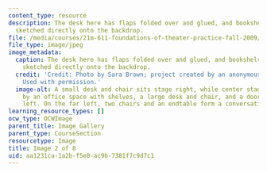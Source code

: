```yaml
---
content_type: resource
description: The desk here has flaps folded over and glued, and bookshelves/windows
  sketched directly onto the backdrop.
file: /media/courses/21m-611-foundations-of-theater-practice-fall-2009/aa1231ca1a2bf5e0ac9b7381f7c9d7c1_IMG_0574.jpg
file_type: image/jpeg
image_metadata:
  caption: The desk here has flaps folded over and glued, and bookshelves/windows
    sketched directly onto the backdrop.
  credit: 'Credit: Photo by Sara Brown; project created by an anonymous MIT student.
    Used with permission.'
  image-alt: A small desk and chair sits stage right, while center stage is dominated
    by an office space with shelves, a large desk and chair, and a door leading offstage
    left. On the far left, two chairs and an endtable form a conversational grouping.
learning_resource_types: []
ocw_type: OCWImage
parent_title: Image Gallery
parent_type: CourseSection
resourcetype: Image
title: Image 2 of 8
uid: aa1231ca-1a2b-f5e0-ac9b-7381f7c9d7c1
---
```

